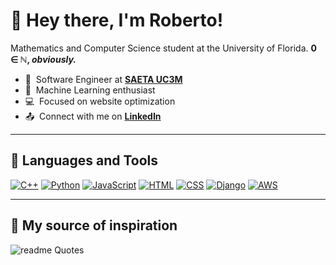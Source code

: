 # 🌟 Hey there, I'm Roberto!

Mathematics and Computer Science student at the University of Florida. **0 ∈  ℕ, _obviously._**

- 💼 &nbsp;Software Engineer at **[SAETA UC3M](https://saetauc3m.es/)**
- 🙇 &nbsp;Machine Learning enthusiast
- 💻 &nbsp;Focused on website optimization
- 📤 &nbsp;Connect with me on **[LinkedIn](https://www.linkedin.com/in/robertohogas/)**

<hr>

## 💾 Languages and Tools

[![C++](https://img.shields.io/badge/C++-%2300599C.svg?logo=c%2B%2B&logoColor=white)](#)
[![Python](https://img.shields.io/badge/Python-3776AB?logo=python&logoColor=fff)](#)
[![JavaScript](https://img.shields.io/badge/JavaScript-F7DF1E?logo=javascript&logoColor=000)](#)
[![HTML](https://img.shields.io/badge/HTML-%23E34F26.svg?logo=html5&logoColor=white)](#)
[![CSS](https://img.shields.io/badge/CSS-1572B6?logo=css3&logoColor=fff)](#)
[![Django](https://img.shields.io/badge/Django-%23092E20.svg?logo=django&logoColor=white)](#)
[![AWS](https://img.shields.io/badge/AWS-%23FF9900.svg?logo=amazon-web-services&logoColor=white)](#)

<hr>

## 💭 My source of inspiration

![readme Quotes](https://quotes-github-readme.vercel.app/api?quote=You+may+win+because+you+have+more+than+enough+brute+force%2C+but+you+will+not+convince%2C+because+to+convince%2C+one+must+persuade.&author=Miguel+de+Unamuno&type=vertical)

